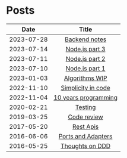 # Posts

| Date       |                         Title                          |
|------------|:------------------------------------------------------:|
| 2023-07-28 |       [Backend notes](2023-07-28-backend-notes.md)        |
| 2023-07-14 |       [Node.js part 3](2023-07-14-node-js-3.md)        |
| 2023-07-11 |       [Node.js part 2](2023-07-11-node-js-2.md)        |
| 2023-07-10 |       [Node.js part 1](2023-07-10-node-js-1.md)        |
| 2023-01-03 |       [Algorithms WIP](2023-01-03-algorithms.md)       |
| 2022-11-10 | [Simplicity in code](2022-11-10-simplicity-in-code.md) |
| 2022-11-04 | [10 years programming](2022-11-04-ten-years-programming.md) |
| 2020-02-21 |            [Testing](2020-02-21-testing.md)            |
| 2019-03-25 |        [Code review](2019-03-25-code-review.md)        |
| 2017-05-20 |          [Rest Apis](2017-05-20-rest-apis.md)          |
| 2016-06-06 | [Ports and Adapters](2016-06-06-ports-and-adapters.md) |
| 2016-05-25 |    [Thoughts on DDD](2016-05-25-thoughts-on-ddd.md)    |

